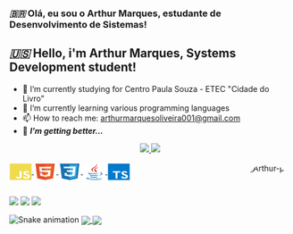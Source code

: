 ### <i>🇧🇷</i> Olá, eu sou o Arthur Marques, estudante de Desenvolvimento de Sistemas!
## <i>🇺🇸</i> Hello, i'm Arthur Marques, Systems Development student!

- 🏫 I’m currently studying for Centro Paula Souza - ETEC "Cidade do Livro"
- 🧠 I’m currently learning various programming languages
- 📫 How to reach me: arthurmarquesoliveira001@gmail.com
- 🚀 <i><strong>I'm getting better...</strong></i>

<div align="center">
  <a href="https://github.com/arthurm9">
  <img height="180em" src="https://github-readme-stats.vercel.app/api?username=arthurm9&show_icons=true&theme=github_dark&include_all_commits=true&count_private=true"/>
  <img height="180em" src="https://github-readme-stats.vercel.app/api/top-langs/?username=arthurm9&layout=compact&langs_count=7&theme=github_dark"/>
</div>
<div style="diplay:block"><br>
  <img align="center" alt="Arthur-Js" height="30" width="40" src="https://raw.githubusercontent.com/devicons/devicon/master/icons/javascript/javascript-plain.svg">
  <img align="center" alt="Arthur-HTML" height="30" width="40" src="https://raw.githubusercontent.com/devicons/devicon/master/icons/html5/html5-original.svg">
  <img align="center" alt="Arthur-CSS" height="30" width="40" src="https://raw.githubusercontent.com/devicons/devicon/master/icons/css3/css3-original.svg">
  <img align="center" alt="Arthur-Java" height="30" width="40" src="https://raw.githubusercontent.com/devicons/devicon/master/icons/java/java-original.svg">
  <img align="center" alt="Arthur-Ts" height="30" width="40" src="https://raw.githubusercontent.com/devicons/devicon/master/icons/typescript/typescript-original.svg">
  <img align="right" alt="Arthur-pic" height="150" style="border-radius:50px;" src="https://64.media.tumblr.com/2883b3b7945f40db7ad5fcafd85b4e40/ca35023d4ce2986e-4d/s540x810/9247d7d245a0ded77acd8281fa78aa21535becd9.gifv">
</div>
  
  ##
 
<div> 
  <a href="https://twitter.com/lrdarthur" target="_blank"><img src="https://img.shields.io/badge/-Twitter-%230077B5?style=for-the-badge&logo=twitter&logoColor=white" target="_blank"></a> 
  <a href="https://www.instagram.com/m9arthur/" target="_blank"><img src="https://img.shields.io/badge/-Instagram-%23E4405F?style=for-the-badge&logo=instagram&logoColor=white" target="_blank"></a>
  <a href="https://www.linkedin.com/in/arthur-marques-937148232/" target="_blank"><img src="https://img.shields.io/badge/-LinkedIn-%230077B5?style=for-the-badge&logo=linkedin&logoColor=white" target="_blank"></a> 
  
  ![Snake animation](https://github.com/arthurm9/arthurm9/blob/output/github-contribution-grid-snake.svg)
  <a href="https://github.com/arthurm9/CarShop">
  <img align="center" src="https://github-readme-stats.vercel.app/api/pin/?username=arthurm9&repo=CarShop&theme=github_dark&show_owner=true" />
</a>
<a href="https://github.com/arthurm9/CarApp">
  <img align="center" src="https://github-readme-stats.vercel.app/api/pin/?username=arthurm9&repo=CarApp&theme=github_dark&show_owner=true" />
</a>

</div>

